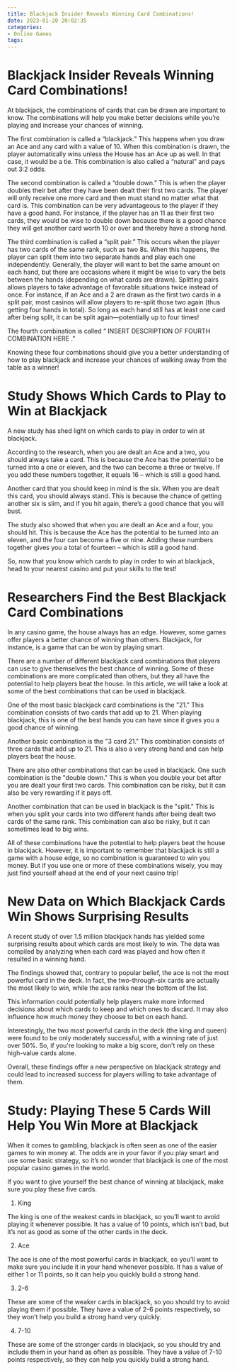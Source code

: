 ```yaml
---
title: Blackjack Insider Reveals Winning Card Combinations!
date: 2023-01-20 20:02:35
categories:
- Online Games
tags:
---
```



#  Blackjack Insider Reveals Winning Card Combinations!

At blackjack, the combinations of cards that can be drawn are important to know. The combinations will help you make better decisions while you’re playing and increase your chances of winning.

The first combination is called a “blackjack.” This happens when you draw an Ace and any card with a value of 10. When this combination is drawn, the player automatically wins unless the House has an Ace up as well. In that case, it would be a tie. This combination is also called a “natural” and pays out 3:2 odds.

The second combination is called a “double down.” This is when the player doubles their bet after they have been dealt their first two cards. The player will only receive one more card and then must stand no matter what that card is. This combination can be very advantageous to the player if they have a good hand. For instance, if the player has an 11 as their first two cards, they would be wise to double down because there is a good chance they will get another card worth 10 or over and thereby have a strong hand.

The third combination is called a “split pair.” This occurs when the player has two cards of the same rank, such as two 8s. When this happens, the player can split them into two separate hands and play each one independently. Generally, the player will want to bet the same amount on each hand, but there are occasions where it might be wise to vary the bets between the hands (depending on what cards are drawn). Splitting pairs allows players to take advantage of favorable situations twice instead of once. For instance, if an Ace and a 2 are drawn as the first two cards in a split pair, most casinos will allow players to re-split those two again (thus getting four hands in total). So long as each hand still has at least one card after being split, it can be split again—potentially up to four times!

The fourth combination is called “ INSERT DESCRIPTION OF FOURTH COMBINATION HERE .” 

Knowing these four combinations should give you a better understanding of how to play blackjack and increase your chances of walking away from the table as a winner!

#  Study Shows Which Cards to Play to Win at Blackjack 

A new study has shed light on which cards to play in order to win at blackjack.

According to the research, when you are dealt an Ace and a two, you should always take a card. This is because the Ace has the potential to be turned into a one or eleven, and the two can become a three or twelve. If you add these numbers together, it equals 16 – which is still a good hand.

Another card that you should keep in mind is the six. When you are dealt this card, you should always stand. This is because the chance of getting another six is slim, and if you hit again, there’s a good chance that you will bust.

The study also showed that when you are dealt an Ace and a four, you should hit. This is because the Ace has the potential to be turned into an eleven, and the four can become a five or nine. Adding these numbers together gives you a total of fourteen – which is still a good hand.

So, now that you know which cards to play in order to win at blackjack, head to your nearest casino and put your skills to the test!

#  Researchers Find the Best Blackjack Card Combinations 

In any casino game, the house always has an edge. However, some games offer players a better chance of winning than others. Blackjack, for instance, is a game that can be won by playing smart. 

There are a number of different blackjack card combinations that players can use to give themselves the best chance of winning. Some of these combinations are more complicated than others, but they all have the potential to help players beat the house. In this article, we will take a look at some of the best combinations that can be used in blackjack. 

One of the most basic blackjack card combinations is the "21." This combination consists of two cards that add up to 21. When playing blackjack, this is one of the best hands you can have since it gives you a good chance of winning. 

Another basic combination is the "3 card 21." This combination consists of three cards that add up to 21. This is also a very strong hand and can help players beat the house. 

There are also other combinations that can be used in blackjack. One such combination is the "double down." This is when you double your bet after you are dealt your first two cards. This combination can be risky, but it can also be very rewarding if it pays off. 

Another combination that can be used in blackjack is the "split." This is when you split your cards into two different hands after being dealt two cards of the same rank. This combination can also be risky, but it can sometimes lead to big wins. 

All of these combinations have the potential to help players beat the house in blackjack. However, it is important to remember that blackjack is still a game with a house edge, so no combination is guaranteed to win you money. But if you use one or more of these combinations wisely, you may just find yourself ahead at the end of your next casino trip!

#  New Data on Which Blackjack Cards Win Shows Surprising Results 

A recent study of over 1.5 million blackjack hands has yielded some surprising results about which cards are most likely to win. The data was compiled by analyzing when each card was played and how often it resulted in a winning hand.

The findings showed that, contrary to popular belief, the ace is not the most powerful card in the deck. In fact, the two-through-six cards are actually the most likely to win, while the ace ranks near the bottom of the list.

This information could potentially help players make more informed decisions about which cards to keep and which ones to discard. It may also influence how much money they choose to bet on each hand.

Interestingly, the two most powerful cards in the deck (the king and queen) were found to be only moderately successful, with a winning rate of just over 50%. So, if you're looking to make a big score, don't rely on these high-value cards alone.

Overall, these findings offer a new perspective on blackjack strategy and could lead to increased success for players willing to take advantage of them.

#  Study: Playing These 5 Cards Will Help You Win More at Blackjack

When it comes to gambling, blackjack is often seen as one of the easier games to win money at. The odds are in your favor if you play smart and use some basic strategy, so it’s no wonder that blackjack is one of the most popular casino games in the world.

If you want to give yourself the best chance of winning at blackjack, make sure you play these five cards.

1. King

The king is one of the weakest cards in blackjack, so you’ll want to avoid playing it whenever possible. It has a value of 10 points, which isn’t bad, but it’s not as good as some of the other cards in the deck.

2. Ace

The ace is one of the most powerful cards in blackjack, so you’ll want to make sure you include it in your hand whenever possible. It has a value of either 1 or 11 points, so it can help you quickly build a strong hand.

3. 2-6

These are some of the weaker cards in blackjack, so you should try to avoid playing them if possible. They have a value of 2-6 points respectively, so they won’t help you build a strong hand very quickly.

4. 7-10

These are some of the stronger cards in blackjack, so you should try and include them in your hand as often as possible. They have a value of 7-10 points respectively, so they can help you quickly build a strong hand.